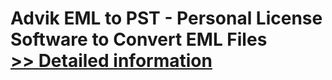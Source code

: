 # Advik EML to PST - Personal License<br />Software to Convert EML Files<br />[>> Detailed information](https://secure.shareit.com/shareit/product.html?productid=300805794&affiliateid=200057808)